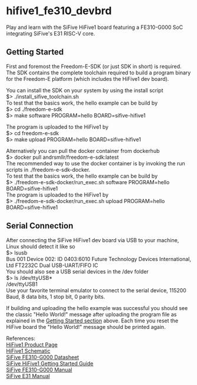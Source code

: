 # hifive1_fe310_devbrd
Play and learn with the SiFive HiFive1 board featuring a FE310-G000 SoC integrating SiFive's E31 RISC-V core.

## Getting Started
First and foremost the Freedom-E-SDK (or just SDK in short) is required. The SDK contains the complete toolchain required to build a program binary for the Freedom-E platform (which includes the HiFive1 dev board).  

You can install the SDK on your system by using the install script  
  $> ./install_sifive_toolchain.sh  
To test that the basics work, the hello example can be build by  
  $> cd ./freedom-e-sdk  
  $> make software PROGRAM=hello BOARD=sifive-hifive1  

The program is uploaded to the HiFive1 by  
  $> cd freedom-e-sdk  
  $> make upload PROGRAM=hello BOARD=sifive-hifive1  

Alternatively you can pull the docker container from dockerhub  
  $> docker pull andrsmllr/freedom-e-sdk:latest  
The recommended way to use the docker container is by invoking the run scripts in ./freedom-e-sdk-docker.  
To test that the basics work, the hello example can be build by  
  $> ./freedom-e-sdk-docker/run_exec.sh software PROGRAM=hello BOARD=sifive-hifive1  
The program is uploaded to the HiFive1 by  
  $> ./freedom-e-sdk-docker/run_exec.sh upload PROGRAM=hello BOARD=sifive-hifive1  

## Serial Connection
After connecting the SiFive HiFive1 dev board via USB to your machine, Linux should detect it like so  
  $> lsusb  
  Bus 001 Device 002: ID 0403:6010 Future Technology Devices International, Ltd FT2232C Dual USB-UART/FIFO IC  
You should also see a USB serial devices in the /dev folder  
  $> ls /dev/ttyUSB*  
  /dev/ttyUSB1  
Use your favorite terminal emulator to connect to the serial device, 115200 Baud, 8 data bits, 1 stop bit, 0 parity bits.  

If building and uploading the hello example was successful you should see the classic "Hello World!" message after uploading the program file as explained in the [Getting Started section](#getting-started) above. Each time you reset the HiFive board the "Hello World!" message should be printed again.  

References:  
[HiFive1 Product Page](https://www.sifive.com/boards/hifive1)  
[HiFive1 Schematic](https://sifive.cdn.prismic.io/sifive%2F080cdef9-4631-4c9b-b8f5-7937fbdec8a4_hifive1-a01-schematics.pdf)  
[SiFive FE310-G000 Datasheet](https://sifive.cdn.prismic.io/sifive%2Ffeb6f967-ff96-418f-9af4-a7f3b7fd1dfc_fe310-g000-ds.pdf)  
[SiFive HiFive1 Getting Started Guide](https://sifive.cdn.prismic.io/sifive%2F9c57065b-6d28-465b-b67d-f416894123a9_hifive1-getting-started-v1.0.2.pdf)  
[SiFive FE310-G000 Manual](https://sifive.cdn.prismic.io/sifive%2F500a69f8-af3a-4fd9-927f-10ca77077532_fe310-g000.pdf)  
[SiFive E31 Manual](https://sifive.cdn.prismic.io/sifive%2F2df24239-b9bf-42cd-b287-2d57030e91fa_e31-core-complex-manual-v19.05.pdf)
